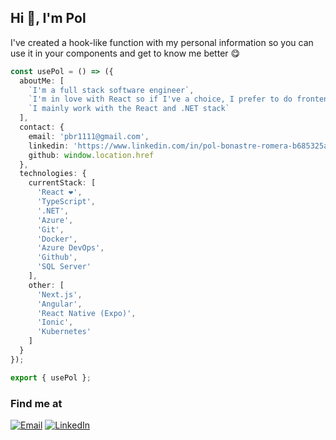 ## Hi 👋, I'm Pol

I've created a hook-like function with my personal information so you can use it in your components and get to know me better 😋

```ts
const usePol = () => ({
  aboutMe: [
    `I'm a full stack software engineer`,
    `I'm in love with React so if I've a choice, I prefer to do frontend development`,
    `I mainly work with the React and .NET stack`
  ],
  contact: {
    email: 'pbr1111@gmail.com',
    linkedin: 'https://www.linkedin.com/in/pol-bonastre-romera-b685325a/',
    github: window.location.href
  },
  technologies: {
    currentStack: [
      'React ❤',
      'TypeScript',
      '.NET',
      'Azure',
      'Git',
      'Docker',
      'Azure DevOps',
      'Github', 
      'SQL Server'
    ],
    other: [
      'Next.js',
      'Angular',
      'React Native (Expo)',
      'Ionic',
      'Kubernetes'
    ]
  }
});

export { usePol };
```

### Find me at

[![Email](https://img.shields.io/badge/gmail-%23D14836.svg?&style=for-the-badge&logo=gmail&logoColor=white)](mailto:pbr1111@gmail.com)
[![LinkedIn](https://img.shields.io/badge/linkedin-%230077B5.svg?&style=for-the-badge&logo=linkedin&logoColor=white)](https://www.linkedin.com/in/pol-bonastre-romera-b685325a/)

